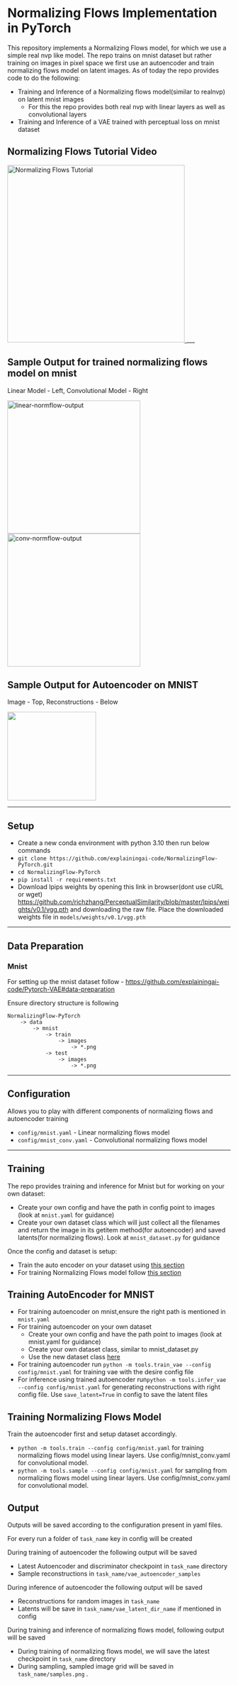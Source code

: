 Normalizing Flows Implementation in PyTorch
========

This repository implements a Normalizing Flows model, for which we use a simple real nvp like model.
The repo trains on mnist dataset but rather training on images in pixel space we first use an autoencoder and train 
normalizing flows model on latent images.
As of today the repo provides code to do the following:
* Training and Inference of a Normalizing flows model(similar to realnvp) on latent mnist images
  * For this the repo provides both real nvp with linear layers as well as convolutional layers
* Training and Inference of a VAE trained with perceptual loss on mnist dataset


## Normalizing Flows Tutorial Video
<a href="https://www.youtube.com/watch?v=x11yFPsttRw">
   <img alt="Normalizing Flows Tutorial" src="https://github.com/user-attachments/assets/d4800d9b-7cfa-4006-9510-7368f129eb65"
   width="400">
</a>
___  

## Sample Output for trained normalizing flows model on mnist
Linear Model - Left, Convolutional Model - Right

<img width="300" alt="linear-normflow-output" src="https://github.com/user-attachments/assets/be157820-5a79-4254-87e7-4977bf38b113" />
<img width="300" alt="conv-normflow-output" src="https://github.com/user-attachments/assets/3c7b82d2-5168-4c7e-a00c-c49b7d4dd4ec" />

## Sample Output for Autoencoder on MNIST
Image - Top, Reconstructions - Below

<img src="https://github.com/user-attachments/assets/1be2cf25-4488-48d0-9068-d80c23c65854" width="200">

___

## Setup
* Create a new conda environment with python 3.10 then run below commands
* ```git clone https://github.com/explainingai-code/NormalizingFlow-PyTorch.git```
* ```cd NormalizingFlow-PyTorch```
* ```pip install -r requirements.txt```
* Download lpips weights by opening this link in browser(dont use cURL or wget) https://github.com/richzhang/PerceptualSimilarity/blob/master/lpips/weights/v0.1/vgg.pth and downloading the raw file. Place the downloaded weights file in `models/weights/v0.1/vgg.pth`

___  

## Data Preparation
### Mnist

For setting up the mnist dataset follow - https://github.com/explainingai-code/Pytorch-VAE#data-preparation

Ensure directory structure is following
```
NormalizingFlow-PyTorch
    -> data
        -> mnist
            -> train
                -> images
                    -> *.png
            -> test
                -> images
                    -> *.png
```

---
## Configuration
 Allows you to play with different components of normalizing flows and autoencoder training
* ```config/mnist.yaml``` - Linear normalizing flows model
* ```config/mnist_conv.yaml``` - Convolutional normalizing flows model

___  
## Training
The repo provides training and inference for Mnist but for working on your own dataset:
* Create your own config and have the path in config point to images (look at `mnist.yaml` for guidance)
* Create your own dataset class which will just collect all the filenames and return the image in its getitem method(for autoencoder) and saved latents(for normalizing flows). Look at `mnist_dataset.py` for guidance 

Once the config and dataset is setup:
* Train the auto encoder on your dataset using [this section](#training-autoencoder-for-mnist)
* For training Normalizing Flows model follow [this section](#training-normalizing-flows-model)


## Training AutoEncoder for MNIST
* For training autoencoder on mnist,ensure the right path is mentioned in `mnist.yaml`
* For training autoencoder on your own dataset 
  * Create your own config and have the path point to images (look at mnist.yaml for guidance)
  * Create your own dataset class, similar to mnist_dataset.py 
  * Use the new dataset class [here](https://github.com/explainingai-code/Normalizing-Flow/blob/main/tools/train_vae.py#L50)
* For training autoencoder run ```python -m tools.train_vae --config config/mnist.yaml``` for training vae with the desire config file
* For inference using trained autoencoder run```python -m tools.infer_vae --config config/mnist.yaml``` for generating reconstructions with right config file. Use `save_latent=True` in config to save the latent files 


## Training Normalizing Flows Model
Train the autoencoder first and setup dataset accordingly.
* ```python -m tools.train --config config/mnist.yaml``` for training normalizing flows model using linear layers. Use config/mnist_conv.yaml for convolutional model.
* ```python -m tools.sample --config config/mnist.yaml``` for sampling from normalizing flows model using linear layers. Use config/mnist_conv.yaml for convolutional model.



## Output 
Outputs will be saved according to the configuration present in yaml files.

For every run a folder of ```task_name``` key in config will be created

During training of autoencoder the following output will be saved 
* Latest Autoencoder and discriminator checkpoint in ```task_name``` directory
* Sample reconstructions in ```task_name/vae_autoencoder_samples```

During inference of autoencoder the following output will be saved
* Reconstructions for random images in  ```task_name```
* Latents will be save in ```task_name/vae_latent_dir_name``` if mentioned in config

During training and inference of normalizing flows model, following output will be saved
* During training of normalizing flows model, we will save the latest checkpoint in ```task_name``` directory
* During sampling, sampled image grid will be saved in  ```task_name/samples.png``` . 



